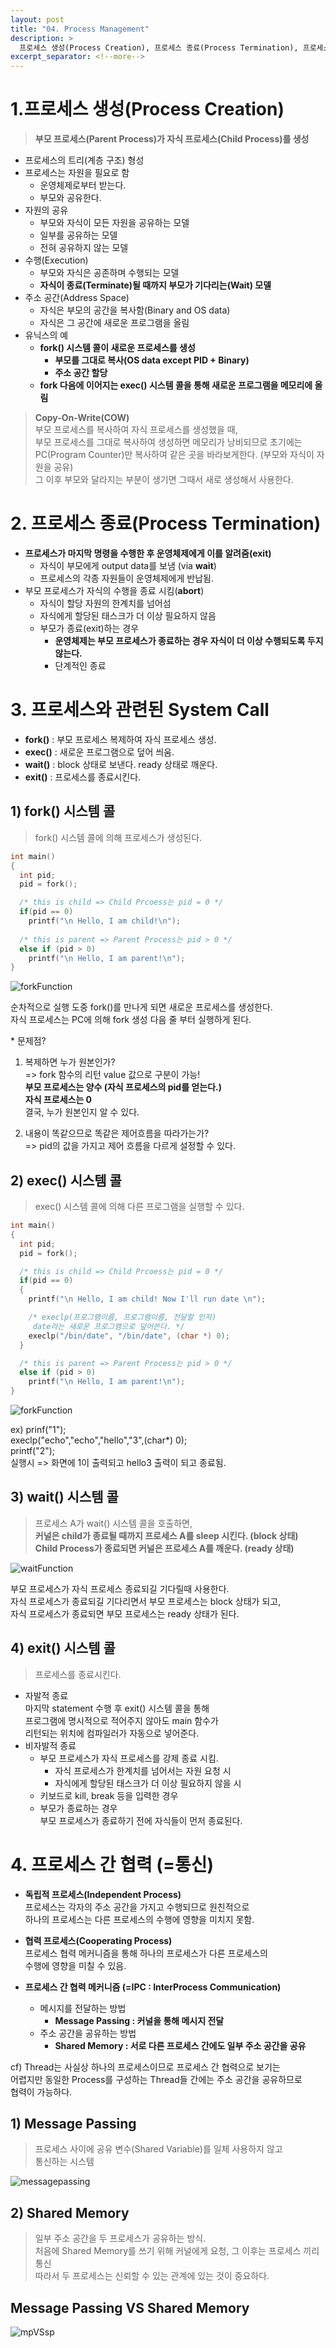 ```yaml
---
layout: post
title: "04. Process Management"
description: >
  프로세스 생성(Process Creation), 프로세스 종료(Process Termination), 프로세스와 관련한 시스템콜, 프로세스 간 협력, Message Passing, Interprocess communication
excerpt_separator: <!--more-->
---
```


<!--more-->

# 1.프로세스 생성(Process Creation)
> **부모 프로세스(Parent Process)가 자식 프로세스(Child Process)를 생성**

- 프로세스의 트리(계층 구조) 형성
- 프로세스는 자원을 필요로 함
  - 운영체제로부터 받는다.
  - 부모와 공유한다.
- 자원의 공유
  - 부모와 자식이 모든 자원을 공유하는 모델
  - 일부를 공유하는 모델
  - 전혀 공유하지 않는 모델
- 수행(Execution)
  - 부모와 자식은 공존하며 수행되는 모델
  - **자식이 종료(Terminate)될 때까지 부모가 기다리는(Wait) 모델**
- 주소 공간(Address Space)
  - 자식은 부모의 공간을 복사함(Binary and OS data)
  - 자식은 그 공간에 새로운 프로그램을 올림
- 유닉스의 예
  - **fork() 시스템 콜이 새로운 프로세스를 생성**
    - **부모를 그대로 복사(OS data except PID + Binary)**
    - **주소 공간 할당**
  - **fork 다음에 이어지는 exec() 시스템 콜을 통해 새로운 프로그램을 메모리에 올림**

>**Copy-On-Write(COW)**     
부모 프로세스를 복사하여 자식 프로세스를 생성했을 때,     
부모 프로세스를 그대로 복사하여 생성하면 메모리가 낭비되므로 초기에는 PC(Program Counter)만 복사하여 같은 곳을 바라보게한다. (부모와 자식이 자원을 공유)     
그 이후 부모와 달라지는 부분이 생기면 그때서 새로 생성해서 사용한다.

# 2. 프로세스 종료(Process Termination)
- **프로세스가 마지막 명령을 수행한 후 운영체제에게 이를 알려줌(exit)**
  - 자식이 부모에게 output data를 보냄 (via **wait**)
  - 프로세스의 각종 자원들이 운영체제에게 반납됨.
- 부모 프로세스가 자식의 수행을 종료 시킴(**abort**)
  - 자식이 할당 자원의 한계치를 넘어섬
  - 자식에게 할당된 태스크가 더 이상 필요하지 않음
  - 부모가 종료(exit)하는 경우
    - **운영체제는 부모 프로세스가 종료하는 경우 자식이 더 이상 수행되도록 두지 않는다.**
    - 단계적인 종료

# 3. 프로세스와 관련된 System Call 
- **fork()** : 부모 프로세스 복제하여 자식 프로세스 생성.     
- **exec()** : 새로운 프로그램으로 덮어 씌움.    
- **wait()** : block 상태로 보낸다. ready 상태로 깨운다.    
- **exit()** : 프로세스를 종료시킨다.   

## 1) fork() 시스템 콜
> fork() 시스템 콜에 의해 프로세스가 생성된다.    

```C
int main()
{
  int pid;
  pid = fork();

  /* this is child => Child Prcoess는 pid = 0 */
  if(pid == 0) 
    printf("\n Hello, I am child!\n");
  
  /* this is parent => Parent Process는 pid > 0 */
  else if (pid > 0) 
    printf("\n Hello, I am parent!\n");
}
```

![forkFunction](../../../assets/img/os/forkFunction.png)

순차적으로 실행 도중 fork()를 만나게 되면 새로운 프로세스를 생성한다.   
자식 프로세스는 PC에 의해 fork 생성 다음 줄 부터 실행하게 된다.   

\* 문제점?
1. 복제하면 누가 원본인가?    
=> fork 함수의 리턴 value 값으로 구분이 가능!        
**부모 프로세스는 양수 (자식 프로세스의 pid를 얻는다.)**   
**자식 프로세스는 0**   
결국, 누가 원본인지 알 수 있다.

2. 내용이 똑같으므로 똑같은 제어흐름을 따라가는가?    
=> pid의 값을 가지고 제어 흐름을 다르게 설정할 수 있다.

## 2) exec() 시스템 콜
> exec() 시스템 콜에 의해 다른 프로그램을 실행할 수 있다.

```C
int main()
{
  int pid;
  pid = fork();

  /* this is child => Child Prcoess는 pid = 0 */
  if(pid == 0) 
  {
    printf("\n Hello, I am child! Now I'll run date \n");

    /* execlp(프로그램이름, 프로그램이름, 전달할 인자)
     date라는 새로운 프로그램으로 덮어쓴다. */
    execlp("/bin/date", "/bin/date", (char *) 0);
  }

  /* this is parent => Parent Process는 pid > 0 */
  else if (pid > 0) 
    printf("\n Hello, I am parent!\n");
}
```

![forkFunction](../../../assets/img/os/execFunction.png)

ex) 
prinf("1");   
execlp("echo","echo","hello","3",(char*) 0);    
printf("2");    
실행시 => 화면에 1이 출력되고  hello3 출력이 되고 종료됨.   

## 3) wait() 시스템 콜
> 프로세스 A가 wait() 시스템 콜을 호출하면,    
**커널은 child가 종료될 때까지 프로세스 A를 sleep 시킨다. (block 상태)   
Child Process가 종료되면 커널은 프로세스 A를 깨운다. (ready 상태)**

![waitFunction](../../../assets/img/os/waitFunction.png)

부모 프로세스가 자식 프로세스 종료되길 기다릴때 사용한다.    
자식 프로세스가 종료되길 기다리면서 부모 프로세스는 block 상태가 되고,    
자식 프로세스가 종료되면 부모 프로세스는 ready 상태가 된다.   

## 4) exit() 시스템 콜
> 프로세스를 종료시킨다.

- 자발적 종료   
  마지막 statement 수행 후 exit() 시스템 콜을 통해    
  프로그램에 명시적으로 적어주지 않아도 main 함수가   
  리턴되는 위치에 컴파일러가 자동으로 넣어준다.
- 비자발적 종료
  - 부모 프로세스가 자식 프로세스를 강제 종료 시킴.
    - 자식 프로세스가 한계치를 넘어서는 자원 요청 시
    - 자식에게 할당된 태스크가 더 이상 필요하지 않을 시
  - 키보드로 kill, break 등을 입력한 경우
  - 부모가 종료하는 경우    
  부모 프로세스가 종료하기 전에 자식들이 먼저 종료된다.

# 4. 프로세스 간 협력 (=통신)
- **독립적 프로세스(Independent Process)**    
  프로세스는 각자의 주소 공간을 가지고 수행되므로 원친적으로    
  하나의 프로세스는 다른 프로세스의 수행에 영향을 미치지 못함.

- **협력 프로세스(Cooperating Process)**    
  프로세스 협력 메커니즘을 통해 하나의 프로세스가 다른 프로세스의   
  수행에 영향을 미칠 수 있음.

- **프로세스 간 협력 메커니즘 (=IPC : InterProcess Communication)**
  - 메시지를 전달하는 방법
    - **Message Passing : 커널을 통해 메시지 전달**
  - 주소 공간을 공유하는 방법
    - **Shared Memory : 서로 다른 프로세스 간에도 일부 주소 공간을 공유**

cf) Thread는 사실상 하나의 프로세스이므로 프로세스 간 협력으로 보기는   
어렵지만 동일한 Process를 구성하는 Thread들 간에는 주소 공간을 공유하므로   
협력이 가능하다.

## 1) Message Passing
> 프로세스 사이에 공유 변수(Shared Variable)를 일체 사용하지 않고   
통신하는 시스템

![messagepassing](../../../assets/img/os/messagepassing.png)

## 2) Shared Memory
> 일부 주소 공간을 두 프로세스가 공유하는 방식.   
처음에 Shared Memory를 쓰기 위해 커널에게 요청, 그 이후는 프로세스 끼리 통신    
따라서 두 프로세스는 신뢰할 수 있는 관계에 있는 것이 중요하다.

## Message Passing VS Shared Memory
![mpVSsp](../../../assets/img/os/mpVSsp.png)
